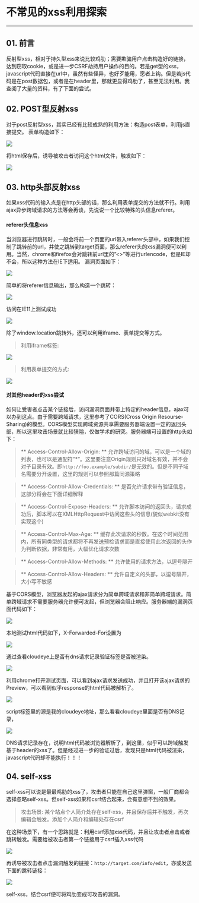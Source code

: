 # 不常见的xss利用探索

---

## 01. 前言
反射型xss，相对于持久型xss来说比较鸡肋；需要欺骗用户点击构造好的链接，达到窃取cookie，或是进一步CSRF劫持用户操作的目的。若是get型的xss，javascript代码直接在url中，虽然有些怪异，也好歹能用，愿者上钩。但是若js代码是在post数据包，或者是在header里，那就更显得鸡肋了，甚至无法利用。我查阅了大量的资料，有了下面的尝试。

## 02. POST型反射xss
对于post反射型xss，其实已经有比较成熟的利用方法：构造post表单，利用js直接提交。
表单构造如下：

![](/attackUsers/xss/image/xss-38.png)

将html保存后，诱导被攻击者访问这个html文件，触发如下：

![](/attackUsers/xss/image/xss-39.png)

## 03. http头部反射xss
如果xss代码的输入点是在http头部的话，那么利用表单提交的方法就不行。利用ajax异步跨域请求的方法等会再谈，先说说一个比较特殊的头信息referer。

#### referer头信息xss
当浏览器进行跳转时，一般会将前一个页面的url带入referer头部中，如果我们控制了跳转前的url，并使之跳转到target页面，那么referer头的xss漏洞便可以利用。当然，chrome和firefox会对跳转前url里的”<>”等进行urlencode，但是IE却不会，所以这种方法在IE下适用。
漏洞页面如下：

![](/attackUsers/xss/image/xss-40.png)

简单的将referer信息输出，那么构造一个跳转：

![](/attackUsers/xss/image/xss-41.png)

访问在IE11上测试成功

![](/attackUsers/xss/image/xss-42.png)

除了window.location跳转外，还可以利用iframe、表单提交等方式。

>利用iframe标签:

![](/attackUsers/xss/image/xss-43.png)

>利用表单提交的方式:

![](/attackUsers/xss/image/xss-44.png)

#### 对其他header的xss尝试
如何让受害者点击某个链接后，访问漏洞页面并带上特定的header信息，ajax可以办到这点。由于需要跨域请求，这里参考了CORS(Cross Origin Resourse-Sharing)的模型。CORS模型实现跨域资源共享需要服务器端设置一定的返回头部，所以这里攻击场景就比较狭隘，仅做学术的研究。服务器端可设置的http头如下：

> ** Access-Control-Allow-Origin: ** 允许跨域访问的域，可以是一个域的列表，也可以是通配符”*”。这里要注意Origin规则只对域名有效，并不会对子目录有效。即`http://foo.example/subdir/`是无效的。但是不同子域名需要分开设置，这里的规则可以参照那篇同源策略

> ** Access-Control-Allow-Credentials: ** 是否允许请求带有验证信息，这部分将会在下面详细解释

> ** Access-Control-Expose-Headers: ** 允许脚本访问的返回头，请求成功后，脚本可以在XMLHttpRequest中访问这些头的信息(貌似webkit没有实现这个)

> ** Access-Control-Max-Age: ** 缓存此次请求的秒数。在这个时间范围内，所有同类型的请求都将不再发送预检请求而是直接使用此次返回的头作为判断依据，非常有用，大幅优化请求次数

> ** Access-Control-Allow-Methods: ** 允许使用的请求方法，以逗号隔开

> ** Access-Control-Allow-Headers: ** 允许自定义的头部，以逗号隔开，大小写不敏感

基于CORS模型，浏览器发起的ajax请求分为简单跨域请求和非简单跨域请求。简单跨域请求不需要服务器允许便可发起，但浏览器会阻止响应。服务器端的漏洞页面代码如下：

![](/attackUsers/xss/image/xss-45.png)

本地测试html代码如下，X-Forwarded-For设置为

![](/attackUsers/xss/image/xss-46.png)

通过查看cloudeye上是否有dns请求记录验证标签是否被渲染。

![](/attackUsers/xss/image/xss-47.png)

利用chrome打开测试页面，可以看到ajax请求发送成功，并且打开该ajax请求的Preview，可以看到似乎response的html代码被解析了。

![](/attackUsers/xss/image/xss-48.png)

script标签里的源是我的cloudeye地址，那么看看cloudeye里面是否有DNS记录，

![](/attackUsers/xss/image/xss-49.png)

DNS请求记录存在，说明html代码被浏览器解析了，到这里，似乎可以跨域触发基于header的xss了。但是经过进一步的验证过后，发现只是html代码被渲染，javascript代码却不能执行！！！

## 04. self-xss
self-xss可以说是最最鸡肋的xss了，攻击者只能在自己这里弹窗，一般厂商都会选择忽略self-xss。但self-xss如果和csrf结合起来，会有意想不到的效果。

> 攻击场景: 某个站点个人简介处存在self-xss，并且保存后并不触发，再次编辑会触发。添加个人简介和编辑处存在csrf

在这种场景下，有一个思路就是：利用csrf添加xss代码，并且让攻击者点击或者跳转触发。需要给被攻击者第一个链接用于csrf插入xss代码

![](/attackUsers/xss/image/xss-50.png)

再诱导被攻击者点击漏洞触发的链接：`http://target.com/info/edit`，亦或发送下面的跳转链接：

![](/attackUsers/xss/image/xss-51.png)

self-xss，结合csrf便可将鸡肋变成可攻击的漏洞。
